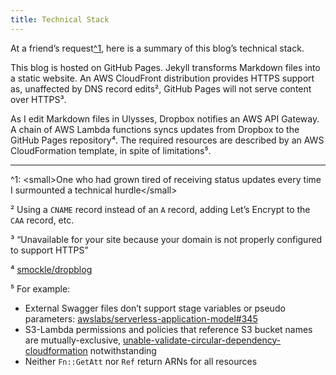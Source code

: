 ```yaml
---  
title: Technical Stack
---
```


At a friend’s request[^1](), here is a summary of this blog’s technical stack.

This blog is hosted on GitHub Pages. Jekyll transforms Markdown files into a static website. An AWS CloudFront distribution provides HTTPS support as, unaffected by DNS record edits², GitHub Pages will not serve content over HTTPS³.

As I edit Markdown files in Ulysses, Dropbox notifies an AWS API Gateway. A chain of AWS Lambda functions syncs updates from Dropbox to the GitHub Pages repository⁴. The required resources are described by an AWS CloudFormation template, in spite of limitations⁵.

---

^1: \<small\>One who had grown tired of receiving status updates every time I surmounted a technical hurdle\</small\>

² Using a `CNAME` record instead of an `A` record, adding Let’s Encrypt to the `CAA` record, etc.

³ “Unavailable for your site because your domain is not properly configured to support HTTPS”

⁴ [smockle/dropblog][2]

⁵ For example:
* External Swagger files don’t support stage variables or pseudo parameters: [awslabs/serverless-application-model#345][3]
* S3-Lambda permissions and policies that reference S3 bucket names are mutually-exclusive, [unable-validate-circular-dependency-cloudformation][4] notwithstanding
* Neither `Fn::GetAtt` nor `Ref` return ARNs for all resources

[2]:	https://github.com/smockle/dropblog
[3]:	https://github.com/awslabs/serverless-application-model/issues/345
[4]:	https://aws.amazon.com/premiumsupport/knowledge-center/unable-validate-circular-dependency-cloudformation/